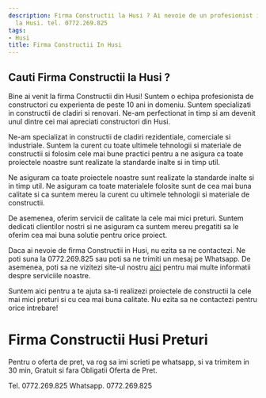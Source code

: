 ```yaml
---
description: Firma Constructii la Husi ? Ai nevoie de un profesionist in Firma Constructii
  la Husi. tel. 0772.269.825
tags:
- Husi
title: Firma Constructii In Husi
---
```



## Cauti Firma Constructii la Husi ?

Bine ai venit la firma Constructii din Husi! Suntem o echipa profesionista de constructori cu experienta de peste 10 ani in domeniu. Suntem specializati in constructii de cladiri si renovari. Ne-am perfectionat in timp si am devenit unul dintre cei mai apreciati constructori din Husi.

Ne-am specializat in constructii de cladiri rezidentiale, comerciale si industriale. Suntem la curent cu toate ultimele tehnologii si materiale de constructii si folosim cele mai bune practici pentru a ne asigura ca toate proiectele noastre sunt realizate la standarde inalte si in timp util.

Ne asiguram ca toate proiectele noastre sunt realizate la standarde inalte si in timp util. Ne asiguram ca toate materialele folosite sunt de cea mai buna calitate si ca suntem mereu la curent cu ultimele tehnologii si materiale de constructii.

De asemenea, oferim servicii de calitate la cele mai mici preturi. Suntem dedicati clientilor nostri si ne asiguram ca suntem mereu pregatiti sa le oferim cea mai buna solutie pentru orice proiect.

Daca ai nevoie de firma Constructii in Husi, nu ezita sa ne contactezi. Ne poti suna la 0772.269.825 sau poti sa ne trimiti un mesaj pe Whatsapp. De asemenea, poti sa ne vizitezi site-ul nostru [aici](http://www.firmaconstructiihusi.ro/) pentru mai multe informatii despre serviciile noastre.

Suntem aici pentru a te ajuta sa-ti realizezi proiectele de constructii la cele mai mici preturi si cu cea mai buna calitate. Nu ezita sa ne contactezi pentru orice intrebare!

# Firma Constructii Husi Preturi
Pentru o oferta de pret, va rog sa imi scrieti pe whatsapp, si va trimitem in 30 min, Gratuit si fara Obligatii Oferta de Pret.

Tel. 0772.269.825
Whatsapp. 0772.269.825